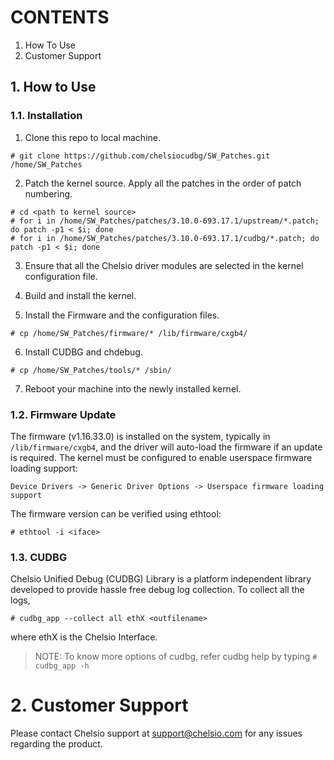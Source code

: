 # CONTENTS

1. How To Use
2. Customer Support

## 1. How to Use
### 1.1. Installation
1. Clone this repo to local machine.
```
# git clone https://github.com/chelsiocudbg/SW_Patches.git /home/SW_Patches
```

2. Patch the kernel source. Apply all the patches in the order of patch
numbering.
```
# cd <path to kernel source>
# for i in /home/SW_Patches/patches/3.10.0-693.17.1/upstream/*.patch; do patch -p1 < $i; done
# for i in /home/SW_Patches/patches/3.10.0-693.17.1/cudbg/*.patch; do patch -p1 < $i; done
```

3. Ensure that all the Chelsio driver modules are selected in the kernel
configuration file.

4. Build and install the kernel.

5. Install the Firmware and the configuration files.
```
# cp /home/SW_Patches/firmware/* /lib/firmware/cxgb4/
```

6. Install CUDBG and chdebug.
```
# cp /home/SW_Patches/tools/* /sbin/
```

7. Reboot your machine into the newly installed kernel.

### 1.2. Firmware Update
The firmware (v1.16.33.0) is installed on the system, typically in
`/lib/firmware/cxgb4`, and the driver will auto-load the firmware if an update
is required. The kernel must be configured to enable userspace firmware loading
support:
```
Device Drivers -> Generic Driver Options -> Userspace firmware loading support
```
The firmware version can be verified using ethtool:
```
# ethtool -i <iface>
```

### 1.3. CUDBG
Chelsio Unified Debug (CUDBG) Library is a platform independent library developed
to provide hassle free debug log collection. To collect all the logs,
```
# cudbg_app --collect all ethX <outfilename>
```
where ethX is the Chelsio Interface.

> NOTE: To know more options of cudbg, refer cudbg help by typing `# cudbg_app -h`

# 2. Customer Support
Please contact Chelsio support at support@chelsio.com for any issues regarding
the product.

